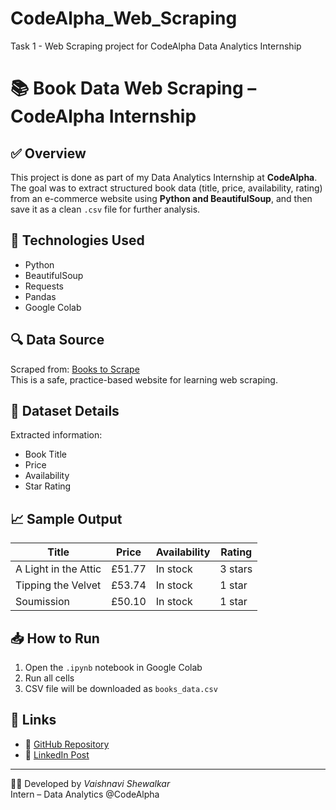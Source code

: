# CodeAlpha_Web_Scraping
Task 1 - Web Scraping project for CodeAlpha Data Analytics Internship
# 📚 Book Data Web Scraping – CodeAlpha Internship

## ✅ Overview
This project is done as part of my Data Analytics Internship at **CodeAlpha**.  
The goal was to extract structured book data (title, price, availability, rating) from an e-commerce website using **Python and BeautifulSoup**, and then save it as a clean `.csv` file for further analysis.

## 🔧 Technologies Used
- Python
- BeautifulSoup
- Requests
- Pandas
- Google Colab

## 🔍 Data Source
Scraped from: [Books to Scrape](http://books.toscrape.com/)  
This is a safe, practice-based website for learning web scraping.

## 📁 Dataset Details
Extracted information:
- Book Title
- Price
- Availability
- Star Rating

## 📈 Sample Output

| Title                         | Price | Availability     | Rating   |
|------------------------------|-------|------------------|----------|
| A Light in the Attic         | £51.77| In stock         | 3 stars  |
| Tipping the Velvet           | £53.74| In stock         | 1 star   |
| Soumission                   | £50.10| In stock         | 1 star   |

## 📥 How to Run
1. Open the `.ipynb` notebook in Google Colab
2. Run all cells
3. CSV file will be downloaded as `books_data.csv`

## 📎 Links
- 🔗 [GitHub Repository](#your-repo-link)
- 🔗 [LinkedIn Post](#your-post-link)

---

👩‍💻 Developed by *Vaishnavi Shewalkar*  
Intern – Data Analytics @CodeAlpha
